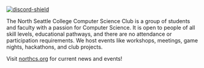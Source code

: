 [![discord-shield](https://discordapp.com/api/guilds/564559681339785228/widget.png?style=shield)]("https://discord.gg/PG2re4Zb4h")

The North Seattle College Computer Science Club is a group of students and faculty with a passion for Computer Science. It is open to people of all skill levels, educational pathways, and there are no attendance or participation requirements. We host events like workshops, meetings, game nights, hackathons, and club projects. 

Visit [northcs.org](https://northcs.org) for current news and events!
